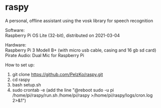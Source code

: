 # raspy
A personal, offline assistant using the vosk library for speech recognition

Software:\
Raspberry Pi OS Lite (32-bit), distributed on 2021-03-04

Hardware:\
Raspberry Pi 3 Modell B+ (with micro usb cable, casing and 16 gb sd card)\
Pirate Audio: Dual Mic for Raspberry Pi

How to set up:
1. git clone https://github.com/PelzKo/raspy.git
2. cd raspy
3. bash setup.sh
4. sudo crontab -e (add the line "@reboot sudo -u pi /home/pi/raspy/run.sh /home/pi/raspy >/home/pi/raspy/logs/cron.log 2>&1")
